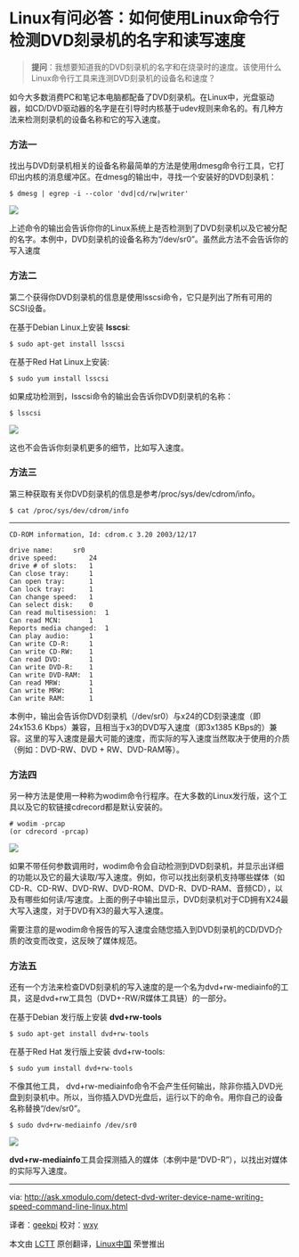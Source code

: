 Linux有问必答：如何使用Linux命令行检测DVD刻录机的名字和读写速度
================================================================================
> **提问**：我想要知道我的DVD刻录机的名字和在烧录时的速度。该使用什么Linux命令行工具来连测DVD刻录机的设备名和速度？

如今大多数消费PC和笔记本电脑都配备了DVD刻录机。在Linux中，光盘驱动器，如CD/DVD驱动器的名字是在引导时内核基于udev规则来命名的。有几种方法来检测刻录机的设备名称和它的写入速度。

### 方法一 ###

找出与DVD刻录机相关的设备名称最简单的方法是使用dmesg命令行工具，它打印出内核的消息缓冲区。在dmesg的输出中，寻找一个安装好的DVD刻录机：

	$ dmesg | egrep -i --color 'dvd|cd/rw|writer' 

![](https://farm6.staticflickr.com/5603/15505432622_0bfec51a8f_z.jpg)

上述命令的输出会告诉你你的Linux系统上是否检测到了DVD刻录机以及它被分配的名字。本例中，DVD刻录机的设备名称为“/dev/sr0”。虽然此方法不会告诉你的写入速度

### 方法二 ###

第二个获得你DVD刻录机的信息是使用lsscsi命令，它只是列出了所有可用的SCSI设备。

在基于Debian Linux上安装 **lsscsi**:

    $ sudo apt-get install lsscsi

在基于Red Hat Linux上安装:

    $ sudo yum install lsscsi

如果成功检测到，lsscsi命令的输出会告诉你DVD刻录机的名称：

    $ lsscsi 

![](https://farm4.staticflickr.com/3937/15319078780_e650d751d6.jpg)

这也不会告诉你刻录机更多的细节，比如写入速度。

### 方法三 ###

第三种获取有关你DVD刻录机的信息是参考/proc/sys/dev/cdrom/info。

    $ cat /proc/sys/dev/cdrom/info 

----------

    CD-ROM information, Id: cdrom.c 3.20 2003/12/17
    
    drive name:		sr0
    drive speed:		24
    drive # of slots:	1
    Can close tray:		1
    Can open tray:		1
    Can lock tray:		1
    Can change speed:	1
    Can select disk:	0
    Can read multisession:	1
    Can read MCN:		1
    Reports media changed:	1
    Can play audio:		1
    Can write CD-R:		1
    Can write CD-RW:	1
    Can read DVD:		1
    Can write DVD-R:	1
    Can write DVD-RAM:	1
    Can read MRW:		1
    Can write MRW:		1
    Can write RAM:		1

本例中，输出会告诉你DVD刻录机（/dev/sr0）与x24的CD刻录速度（即24x153.6 Kbps）兼容，且相当于x3的DVD写入速度（即3x1385 KBps的）兼容。这里的写入速度是最大可能的速度，而实际的写入速度当然取决于使用的介质（例如：DVD-RW、DVD + RW、DVD-RAM等）。

### 方法四 ###

另一种方法是使用一种称为wodim命令行程序。在大多数的Linux发行版，这个工具以及它的软链接cdrecord都是默认安装的。

    # wodim -prcap
    (or cdrecord -prcap) 

![](https://farm6.staticflickr.com/5614/15505433532_4d7e47fc51_o.png)

如果不带任何参数调用时，wodim命令会自动检测到DVD刻录机，并显示出详细的功能以及它的最大读取/写入速度。例如，你可以找出刻录机支持哪些媒体（如CD-R、CD-RW、DVD-RW、DVD-ROM、DVD-R、DVD-RAM、音频CD），以及有哪些如何读/写速度。上面的例子中输出显示，DVD刻录机对于CD拥有X24最大写入速度，对于DVD有X3的最大写入速度。

需要注意的是wodim命令报告的写入速度会随您插入到DVD刻录机的CD/DVD介质的改变而改变，这反映了媒体规范。

### 方法五 ###

还有一个方法来检查DVD刻录机的写入速度的是一个名为dvd+rw-mediainfo的工具，这是dvd+rw工具包（DVD+-RW/R媒体工具链）的一部分。

在基于Debian 发行版上安装 **dvd+rw-tools** 

    $ sudo apt-get install dvd+rw-tools

在基于Red Hat 发行版上安装 dvd+rw-tools:

    $ sudo yum install dvd+rw-tools 

不像其他工具， dvd+rw-mediainfo命令不会产生任何输出，除非你插入DVD光盘到刻录机中。所以，当你插入DVD光盘后，运行以下的命令。用你自己的设备名称替换“/dev/sr0”。

    $ sudo dvd+rw-mediainfo /dev/sr0 

![](https://farm6.staticflickr.com/5597/15324137650_91dbf458ef_z.jpg)

**dvd+rw-mediainfo**工具会探测插入的媒体（本例中是“DVD-R”），以找出对媒体的实际写入速度。

--------------------------------------------------------------------------------

via: http://ask.xmodulo.com/detect-dvd-writer-device-name-writing-speed-command-line-linux.html

译者：[geekpi](https://github.com/geekpi)
校对：[wxy](https://github.com/wxy)

本文由 [LCTT](https://github.com/LCTT/TranslateProject) 原创翻译，[Linux中国](http://linux.cn/) 荣誉推出